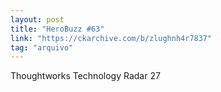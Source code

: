 ```yaml
---
layout: post
title: "HeroBuzz #63"
link: "https://ckarchive.com/b/zlughnh4r7837"
tag: "arquivo"
---
```

Thoughtworks Technology Radar 27